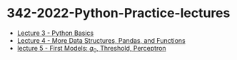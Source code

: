 # 342-2022-Python-Practice-lectures

- [Lecture 3 - Python Basics](https://github.com/sfnxboy/342-2022-Python-Practice-lectures/blob/main/Practice%20Notes/Python%20Practice%20Lecture%203%20MATH%20342W%20Queens%20College%20-%20The%20Basics.ipynb)
- [Lecture 4 - More Data Structures, Pandas, and Functions](https://github.com/sfnxboy/342-2022-Python-Practice-lectures/blob/main/Practice%20Notes/Python%20Practice%20Lecture%204%20MATH%20342W%20Queens%20College%20-%20More%20Data%20Structures%2C%20Pandas%20and%20Functions.ipynb)
- [lecture 5 - First Models: $g_0$, Threshold, Perceptron](https://github.com/sfnxboy/342-2022-Python-Practice-lectures/blob/main/Practice%20Notes/Python%20Practice%20Lecture%205%20MATH%20342W%20Queens%20College%20-.ipynb)

